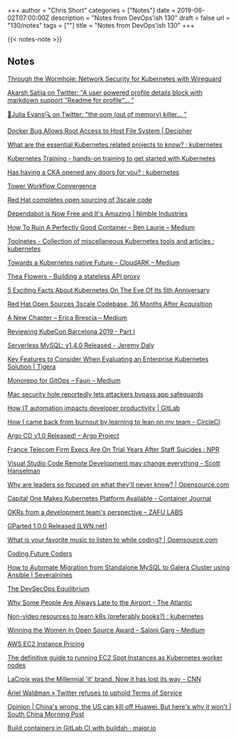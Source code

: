 +++
author = "Chris Short"
categories = ["Notes"]
date = 2019-06-02T07:00:00Z
description = "Notes from DevOps'ish 130"
draft = false
url = "130/notes"
tags = [""]
title = "Notes from DevOps'ish 130"
+++

{{< notes-note >}}

## Notes

[Through the Wormhole: Network Security for Kubernetes with Wireguard](https://gravitational.com/blog/wormhole_security/)

[Akarsh Satija on Twitter: "A user powered profile details block with markdown support "Readme for profile"... "](https://twitter.com/akarshsatija/status/1133782066359758848)

[🔎Julia Evans🔍 on Twitter: "the oom (out of memory) killer... "](https://twitter.com/b0rk/status/1133216877839360001)

[Docker Bug Allows Root Access to Host File System | Decipher](https://duo.com/decipher/docker-bug-allows-root-access-to-host-file-system)

[What are the essential Kubernetes related projects to know? : kubernetes](https://www.reddit.com/r/kubernetes/comments/bsoixc/what_are_the_essential_kubernetes_related/)

[Kubernetes Training - hands-on training to get started with Kubernetes](https://www.ardanlabs.com/ultimate-kubernetes/)

[Has having a CKA opened any doors for you? : kubernetes](https://www.reddit.com/r/kubernetes/comments/btuh1s/has_having_a_cka_opened_any_doors_for_you/)

[Tower Workflow Convergence](https://www.ansible.com/blog/tower-workflow-convergence)

[Red Hat completes open sourcing of 3scale code](https://www.redhat.com/en/blog/red-hat-completes-open-sourcing-3scale-code)

[Dependabot is Now Free and It's Amazing | Nimble Industries](https://nimbleindustries.io/2019/05/26/dependabot-is-now-free-and-its-amazing/)

[How To Ruin A Perfectly Good Container – Ben Laurie – Medium](https://medium.com/@benlaurie_18378/how-to-ruin-a-perfectly-good-container-d33250fca595)

[Toolnetes - Collection of miscellaneous Kubernetes tools and articles : kubernetes](https://www.reddit.com/r/kubernetes/comments/btrggu/toolnetes_collection_of_miscellaneous_kubernetes/)

[Towards a Kubernetes native Future – CloudARK – Medium](https://medium.com/@cloudark/towards-a-kubernetes-native-future-3e75d7eb9d42)

[Thea Flowers - Building a stateless API proxy](https://blog.thea.codes/building-a-stateless-api-proxy/)

[5 Exciting Facts About Kubernetes On The Eve Of Its 5th Anniversary](https://www.forbes.com/sites/janakirammsv/2019/05/25/5-exciting-facts-about-kubernetes-on-the-eve-of-its-5th-anniversary/#1ce040f73e73)

[Red Hat Open Sources 3scale Codebase, 36 Months After Acquisition](https://www.cbronline.com/news/3scale-open-source)

[A New Chapter – Erica Brescia – Medium](https://medium.com/@erica.brescia/a-new-chapter-eebdf75b03cd)

[Reviewing KubeCon Barcelona 2019 - Part I](https://www.buzzsprout.com/110399/1190219-reviewing-kubecon-barcelona-2019-part-i)

[Serverless MySQL: v1.4.0 Released - Jeremy Daly](https://www.jeremydaly.com/serverless-mysql-v1-4-0-released/)

[Key Features to Consider When Evaluating an Enterprise Kubernetes Solution | Tigera](https://www.tigera.io/blog/key-features-to-consider-when-evaluating-an-enterprise-kubernetes-solution/)

[Monorepo for GitOps – Faun – Medium](https://medium.com/faun/monorepo-for-gitops-5402fe7a8e35)

[Mac security hole reportedly lets attackers bypass app safeguards](https://www.engadget.com/2019/05/25/macos-gatekeeper-network-share-vulnerability/)

[How IT automation impacts developer productivity | GitLab](https://about.gitlab.com/2019/05/30/it-automation-developer-productivity/)

[How I came back from burnout by learning to lean on my team - CircleCI](https://circleci.com/blog/how-i-came-back-from-burnout-by-learning-to-lean-on-my-team/)

[Argo CD v1.0 Released! – Argo Project](https://blog.argoproj.io/argo-cd-v1-0-released-f2693520d5cf)

[France Telecom Firm Execs Are On Trial Years After Staff Suicides : NPR](https://www.npr.org/2019/05/23/724476109/a-decade-ago-suicides-rocked-a-french-telecom-firm-now-its-execs-stand-trial)

[Visual Studio Code Remote Development may change everything - Scott Hanselman](https://www.hanselman.com/blog/VisualStudioCodeRemoteDevelopmentMayChangeEverything.aspx)

[Why are leaders so focused on what they'll never know? | Opensource.com](https://opensource.com/open-organization/19/5/planning-future-unknowable)

[Capital One Makes Kubernetes Platform Available - Container Journal](https://containerjournal.com/2019/05/23/capital-one-makes-kubernetes-platform-available/)

[OKRs from a development team's perspective – ZAFU LABS](https://zafulabs.com/2019/05/24/okrs-from-a-development-teams-perspective/)

[GParted 1.0.0 Released [LWN.net]](https://lwn.net/Articles/789738/)

[What is your favorite music to listen to while coding? | Opensource.com](https://opensource.com/article/19/5/favorite-music-while-coding)

[Coding Future Coders](https://slides.com/angiejones/coding-future-coders#/)

[How to Automate Migration from Standalone MySQL to Galera Cluster using Ansible | Severalnines](https://severalnines.com/blog/how-automate-migration-standalone-mysql-galera-cluster-using-ansible)

[The DevSecOps Equilibrium](https://blog.sonatype.com/the-devsecops-equilibrium)

[Why Some People Are Always Late to the Airport - The Atlantic](https://www.theatlantic.com/health/archive/2019/05/psychological-reason-people-are-late-airport/590500/)

[Non-video resources to learn k8s (preferably books?) : kubernetes](https://www.reddit.com/r/kubernetes/comments/butmaf/nonvideo_resources_to_learn_k8s_preferably_books/)

[Winning the Women In Open Source Award – Saloni Garg – Medium](https://medium.com/@saloni_garg/winning-the-women-in-open-source-award-3f9dbfc1c5e2)

[AWS EC2 Instance Pricing](https://cloudbanshee.com/ec2?utm_campaign=initial_release&utm_source=share&utm_medium=ios_app)

[The definitive guide to running EC2 Spot Instances as Kubernetes worker nodes](https://itnext.io/the-definitive-guide-to-running-ec2-spot-instances-as-kubernetes-worker-nodes-68ef2095e767)

[LaCroix was the Millennial 'it' brand. Now it has lost its way - CNN](https://www.cnn.com/2019/05/30/business/lacroix-sales/index.html)

[Ariel Waldman » Twitter refuses to uphold Terms of Service](https://arielwaldman.com/2008/05/22/twitter-refuses-to-uphold-terms-of-service/)

[Opinion | China's wrong, the US can kill off Huawei. But here's why it won't | South China Morning Post](https://www.scmp.com/week-asia/opinion/article/3011741/chinas-wrong-us-can-kill-huawei-heres-why-it-wont)

[Build containers in GitLab CI with buildah · major.io](https://major.io/2019/05/24/build-containers-in-gitlab-ci-with-buildah/)
